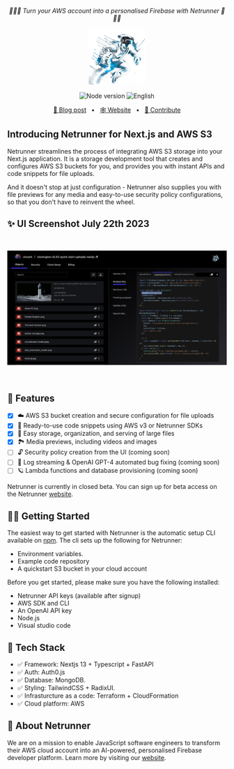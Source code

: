 <p align="center">
<em>🛜🏃🦾 Turn your AWS account into a personalised Firebase with Netrunner 🛜🏃🦾</em>
</p>
<p align="center">
 <img src="assets/netrunner-main-character.png" height="130" width="130" alt="Netrunner Logo"/>
</p>
<p align="center">
   <img alt="Node version" src="https://img.shields.io/static/v1?label=node&message=%20%3E=18&logo=node.js&color=2334D058" />
      <img src="https://img.shields.io/badge/lang-English-blue.svg" alt="English">
</p>
<p align="center">
<a href="https://cloudchronicles.substack.com/publish/home">🔗 Blog post</a>
<span>&nbsp;&nbsp;•&nbsp;&nbsp;</span>
<a href="https://netrunnerhq.com">🕸️ Website</a>
<span>&nbsp;&nbsp;•&nbsp;&nbsp;</span>
<a href="#-getting-started">🤝 Contribute</a>
</p>

## Introducing Netrunner for Next.js and AWS S3

Netrunner streamlines the process of integrating AWS S3 storage into your Next.js application. It is a storage development tool that creates and configures AWS S3 buckets for you, and provides you with instant APIs and code snippets for file uploads.

And it doesn't stop at just configuration - Netrunner also supplies you with file previews for any media and easy-to-use security policy configurations, so that you don't have to reinvent the wheel.

## ✨ UI Screenshot July 22th 2023

<br />
<p align="center">
 <img src="assets/screenshot-25-july.png" width="800" alt="Screenshot"/>
</p>
<br />

## 🎉 Features

- [x] ☁️ AWS S3 bucket creation and secure configuration for file uploads
- [x] 🦾 Ready-to-use code snippets using AWS v3 or Netrunner SDKs
- [x] 🔗 Easy storage, organization, and serving of large files
- [x] 🏞️ Media previews, including videos and images
- [ ] 🔓 Security policy creation from the UI (coming soon)
- [ ] 🧠 Log streaming & OpenAI GPT-4 automated bug fixing (coming soon)
- [ ] 🪐 Lambda functions and database provisioning (coming soon)

Netrunner is currently in closed beta. You can sign up for beta access on the Netrunner [website](netrunnerhq.com).

## 👨‍🚀 Getting Started

The easiest way to get started with Netrunner is the automatic setup CLI available on [npm](https://www.npmjs.com/package/@storengine/client). The cli sets up the following for Netrunner:

- Environment variables.
- Example code repository
- A quickstart S3 bucket in your cloud account

Before you get started, please make sure you have the following installed:

- Netrunner API keys (available after signup)
- AWS SDK and CLI
- An OpenAI API key
- Node.js
- Visual studio code

## 🚀 Tech Stack

- ✅ Framework: Nextjs 13 + Typescript + FastAPI
- ✅ Auth: Auth0.js
- ✅ Database: MongoDB.
- ✅ Styling: TailwindCSS + RadixUI.
- ✅ Infrasturcture as a code: Terraform + CloudFormation
- ✅ Cloud platform: AWS

## 🦾 About Netrunner

We are on a mission to enable JavaScript software engineers to transform their AWS cloud account into an AI-powered, personalised Firebase developer platform. Learn more by visiting our [website](https://netrunnerhq.com).
